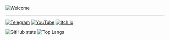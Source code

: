 ![Welcome](https://readme-typing-svg.herokuapp.com/?lines=Welcome+to+my+GitHub!;I+love+game+dev;%F0%9F%91%BD&center=true&width=380&height=45)

---

[![Telegram](https://img.shields.io/badge/-Telegram-0088cc?style=flat-square&logo=telegram)](https://t.me/iddqd_ab)
[![YouTube](https://img.shields.io/badge/-YouTube-red?style=flat-square&logo=youtube)](https://www.youtube.com/@NotUnrealEngineer)
[![Itch.io](https://img.shields.io/badge/-Itch.io-fa5c5c?style=flat-square&logo=itch-io&logoColor=white)](https://pdagames.itch.io)

![GitHub stats](https://github-readme-stats.vercel.app/api?username=ExampleName404&show_icons=true&theme=dracula)
![Top Langs](https://github-readme-stats.vercel.app/api/top-langs/?username=ExampleName404&layout=compact&theme=dracula)
